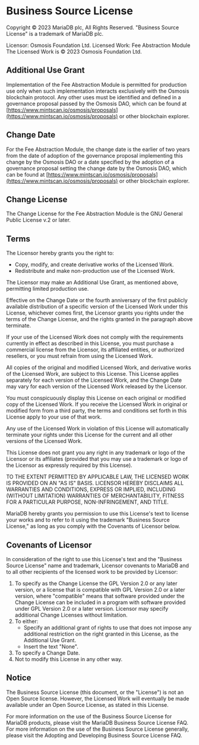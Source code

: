 # Business Source License

Copyright © 2023 MariaDB plc, All Rights Reserved. "Business Source License" is a trademark of MariaDB plc.

Licensor: Osmosis Foundation Ltd.
Licensed Work: Fee Abstraction Module
The Licensed Work is © 2023 Osmosis Foundation Ltd.

## Additional Use Grant
Implementation of the Fee Abstraction Module is permitted for production use only when such implementation interacts exclusively with the Osmosis blockchain protocol. Any other uses must be identified and defined in a governance proposal passed by the Osmosis DAO, which can be found at [https://www.mintscan.io/osmosis/proposals](https://www.mintscan.io/osmosis/proposals) or other blockchain explorer.

## Change Date
For the Fee Abstraction Module, the change date is the earlier of two years from the date of adoption of the governance proposal implementing this change by the Osmosis DAO or a date specified by the adoption of a governance proposal setting the change date by the Osmosis DAO, which can be found at [https://www.mintscan.io/osmosis/proposals](https://www.mintscan.io/osmosis/proposals) or other blockchain explorer.

## Change License
The Change License for the Fee Abstraction Module is the GNU General Public License v.2 or later.

## Terms
The Licensor hereby grants you the right to:
- Copy, modify, and create derivative works of the Licensed Work.
- Redistribute and make non-production use of the Licensed Work.

The Licensor may make an Additional Use Grant, as mentioned above, permitting limited production use.

Effective on the Change Date or the fourth anniversary of the first publicly available distribution of a specific version of the Licensed Work under this License, whichever comes first, the Licensor grants you rights under the terms of the Change License, and the rights granted in the paragraph above terminate.

If your use of the Licensed Work does not comply with the requirements currently in effect as described in this License, you must purchase a commercial license from the Licensor, its affiliated entities, or authorized resellers, or you must refrain from using the Licensed Work.

All copies of the original and modified Licensed Work, and derivative works of the Licensed Work, are subject to this License. This License applies separately for each version of the Licensed Work, and the Change Date may vary for each version of the Licensed Work released by the Licensor.

You must conspicuously display this License on each original or modified copy of the Licensed Work. If you receive the Licensed Work in original or modified form from a third party, the terms and conditions set forth in this License apply to your use of that work.

Any use of the Licensed Work in violation of this License will automatically terminate your rights under this License for the current and all other versions of the Licensed Work.

This License does not grant you any right in any trademark or logo of the Licensor or its affiliates (provided that you may use a trademark or logo of the Licensor as expressly required by this License).

TO THE EXTENT PERMITTED BY APPLICABLE LAW, THE LICENSED WORK IS PROVIDED ON AN "AS IS" BASIS. LICENSOR HEREBY DISCLAIMS ALL WARRANTIES AND CONDITIONS, EXPRESS OR IMPLIED, INCLUDING (WITHOUT LIMITATION) WARRANTIES OF MERCHANTABILITY, FITNESS FOR A PARTICULAR PURPOSE, NON-INFRINGEMENT, AND TITLE.

MariaDB hereby grants you permission to use this License's text to license your works and to refer to it using the trademark "Business Source License," as long as you comply with the Covenants of Licensor below.

## Covenants of Licensor
In consideration of the right to use this License's text and the "Business Source License" name and trademark, Licensor covenants to MariaDB and to all other recipients of the licensed work to be provided by Licensor:

1. To specify as the Change License the GPL Version 2.0 or any later version, or a license that is compatible with GPL Version 2.0 or a later version, where "compatible" means that software provided under the Change License can be included in a program with software provided under GPL Version 2.0 or a later version. Licensor may specify additional Change Licenses without limitation.
2. To either:
   - Specify an additional grant of rights to use that does not impose any additional restriction on the right granted in this License, as the Additional Use Grant.
   - Insert the text "None".
3. To specify a Change Date.
4. Not to modify this License in any other way.

## Notice
The Business Source License (this document, or the "License") is not an Open Source license. However, the Licensed Work will eventually be made available under an Open Source License, as stated in this License.

For more information on the use of the Business Source License for MariaDB products, please visit the MariaDB Business Source License FAQ. For more information on the use of the Business Source License generally, please visit the Adopting and Developing Business Source License FAQ.
